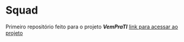 # Squad
 Primeiro repositório feito para o projeto __*VemPraTI*__
 <a href="https://diegodmedina.github.io/Squad/">link para acessar ao projeto</a>

